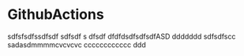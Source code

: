# GithubActions
 
 sdfsfsdfssdfsdf
sdfsdf s dfsdf dfdfdsdfsdfsdfASD
ddddddd
sdfsdfscc
sadasdmmmmcvcvcvc
cccccccccccc
ddd
